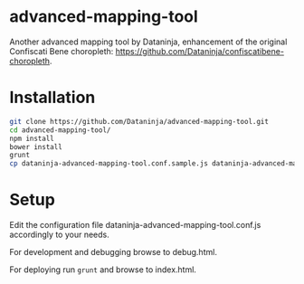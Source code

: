 advanced-mapping-tool
=====================

Another advanced mapping tool by Dataninja, enhancement of the original Confiscati Bene choropleth: https://github.com/Dataninja/confiscatibene-choropleth.

# Installation
``` bash
git clone https://github.com/Dataninja/advanced-mapping-tool.git
cd advanced-mapping-tool/
npm install
bower install
grunt
cp dataninja-advanced-mapping-tool.conf.sample.js dataninja-advanced-mapping-tool.conf.js
```

# Setup
Edit the configuration file dataninja-advanced-mapping-tool.conf.js accordingly to your needs.

For development and debugging browse to debug.html.

For deploying run `grunt` and browse to index.html.

